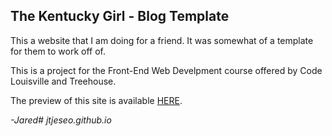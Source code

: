 ## The Kentucky Girl - Blog Template

This a website that I am doing for a friend. It was somewhat of a template for them to work off of.

This is a project for the Front-End Web Develpment course offered by Code Louisville and Treehouse.

The preview of this site is available [HERE](https://jtjeseo.github.io/KentuckyGirl "The Kentucky Girl").

*-Jared# jtjeseo.github.io*
 